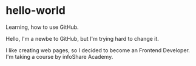 # hello-world
Learning, how to use GitHub.

Hello, I'm a newbe to GitHub, but I'm trying hard to change it.

I like creating web pages, so I decided to become an Frontend Developer. I'm taking a course by infoShare Academy.
